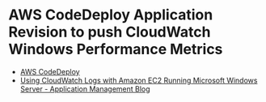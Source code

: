 AWS CodeDeploy Application Revision to push CloudWatch Windows Performance Metrics
==================================================================================

- [AWS CodeDeploy](http://aws.amazon.com/codedeploy/)
- [Using CloudWatch Logs with Amazon EC2 Running Microsoft Windows Server - Application Management Blog](http://blogs.aws.amazon.com/application-management/post/Tx1KG4IKXZ94QFK/Using-CloudWatch-Logs-with-Amazon-EC2-Running-Microsoft-Windows-Server)

